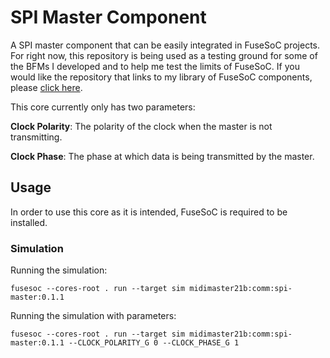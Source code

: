 # SPI Master Component

A SPI master component that can be easily integrated in FuseSoC projects. For right now, this repository is being used as a testing ground for some of the BFMs I developed and to help me test the limits of FuseSoC. If you would like the repository that links to my library of FuseSoC components, please [click here](https://github.com/midimaster21b/rtl-core-library).

This core currently only has two parameters:

**Clock Polarity**: The polarity of the clock when the master is not transmitting.

**Clock Phase**: The phase at which data is being transmitted by the master.

## Usage

In order to use this core as it is intended, FuseSoC is required to be installed.

### Simulation

Running the simulation:

`fusesoc --cores-root . run --target sim midimaster21b:comm:spi-master:0.1.1`

Running the simulation with parameters:

`fusesoc --cores-root . run --target sim midimaster21b:comm:spi-master:0.1.1 --CLOCK_POLARITY_G 0 --CLOCK_PHASE_G 1`
